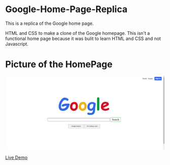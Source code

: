 # Google-Home-Page-Replica
This is a replica of the Google home page.

HTML and CSS to make a clone of the Google homepage.
This isn't a functional home page because it was bulit to learn HTML and CSS and not Javascript.

# Picture of the HomePage
![Pic of the homepage](GoogleHomePage.png)

[Live Demo](https://casterradev.github.io/Google-Home-Page-Replica/)
